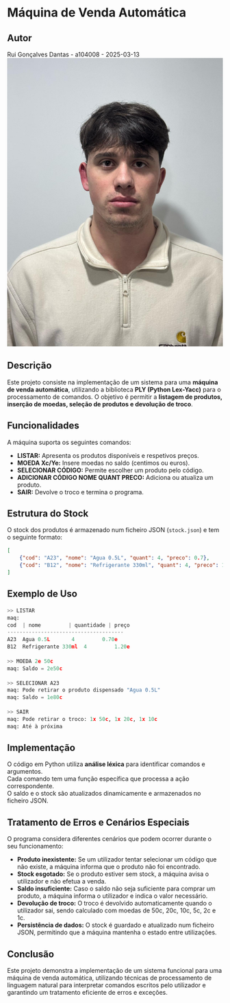 # **Máquina de Venda Automática**  

## **Autor**  
Rui Gonçalves Dantas - a104008 - 2025-03-13  
![Autor](https://github.com/ruidantas04/PL2025-A104008/blob/main/e034a3fe-4b4a-4a78-8cf5-8c200b1753be.jpg)


## **Descrição**  
Este projeto consiste na implementação de um sistema para uma **máquina de venda automática**, utilizando a biblioteca **PLY (Python Lex-Yacc)** para o processamento de comandos. O objetivo é permitir a **listagem de produtos, inserção de moedas, seleção de produtos e devolução de troco**.

## **Funcionalidades**  
A máquina suporta os seguintes comandos:  
- **LISTAR:** Apresenta os produtos disponíveis e respetivos preços.  
- **MOEDA Xc/Ye:** Insere moedas no saldo (centimos ou euros).  
- **SELECIONAR CÓDIGO:** Permite escolher um produto pelo código.  
- **ADICIONAR CÓDIGO NOME QUANT PRECO:** Adiciona ou atualiza um produto.  
- **SAIR:** Devolve o troco e termina o programa.  

## **Estrutura do Stock**  
O stock dos produtos é armazenado num ficheiro JSON (`stock.json`) e tem o seguinte formato:  
```json  
[
    {"cod": "A23", "nome": "Agua 0.5L", "quant": 4, "preco": 0.7},
    {"cod": "B12", "nome": "Refrigerante 330ml", "quant": 4, "preco": 1.2}
]  
```

## **Exemplo de Uso**  
```python  
>> LISTAR  
maq:  
cod  | nome         | quantidade | preço  
--------------------------------------  
A23  Agua 0.5L       4         0.70e  
B12  Refrigerante 330ml  4         1.20e  

>> MOEDA 2e 50c  
maq: Saldo = 2e50c  

>> SELECIONAR A23  
maq: Pode retirar o produto dispensado "Agua 0.5L"  
maq: Saldo = 1e80c  

>> SAIR  
maq: Pode retirar o troco: 1x 50c, 1x 20c, 1x 10c  
maq: Até à próxima  
```

## **Implementação**  
O código em Python utiliza **análise léxica** para identificar comandos e argumentos.  
Cada comando tem uma função específica que processa a ação correspondente.  
O saldo e o stock são atualizados dinamicamente e armazenados no ficheiro JSON.  

## **Tratamento de Erros e Cenários Especiais**  
O programa considera diferentes cenários que podem ocorrer durante o seu funcionamento:
- **Produto inexistente:** Se um utilizador tentar selecionar um código que não existe, a máquina informa que o produto não foi encontrado.
- **Stock esgotado:** Se o produto estiver sem stock, a máquina avisa o utilizador e não efetua a venda.
- **Saldo insuficiente:** Caso o saldo não seja suficiente para comprar um produto, a máquina informa o utilizador e indica o valor necessário.
- **Devolução de troco:** O troco é devolvido automaticamente quando o utilizador sai, sendo calculado com moedas de 50c, 20c, 10c, 5c, 2c e 1c.
- **Persistência de dados:** O stock é guardado e atualizado num ficheiro JSON, permitindo que a máquina mantenha o estado entre utilizações.
  
## **Conclusão**  
Este projeto demonstra a implementação de um sistema funcional para uma máquina de venda automática, utilizando técnicas de processamento de linguagem natural para interpretar comandos escritos pelo utilizador e garantindo um tratamento eficiente de erros e exceções.
